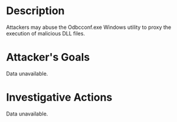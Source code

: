 # Description
Attackers may abuse the Odbcconf.exe Windows utility to proxy the execution of malicious DLL files.
# Attacker's Goals
Data unavailable.
# Investigative Actions
Data unavailable.
